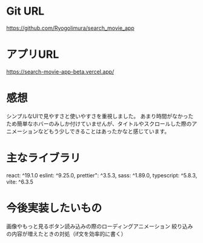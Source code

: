 # Git URL
https://github.com/RyogoIimura/search_movie_app

# アプリURL
https://search-movie-app-beta.vercel.app/

# 感想
シンプルなUIで見やすさと使いやすさを重視しました。
あまり時間がなかったため簡単なホバーのみしか付けていませんが、タイトルやスクロールした際のアニメーションなどもう少しできることはあったかなと感じています。

# 主なライブラリ
react: ^19.1.0
eslint: ^9.25.0,
prettier": ^3.5.3,
sass: ^1.89.0,
typescript: ^5.8.3,
vite: ^6.3.5

# 今後実装したいもの
画像やもっと見るボタン読み込みの際のローディングアニメーション
絞り込みの内容が増えたときの対処（if文を効率的に書く）